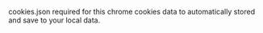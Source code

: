 cookies.json required for this chrome cookies data to automatically stored and save to your local data.
